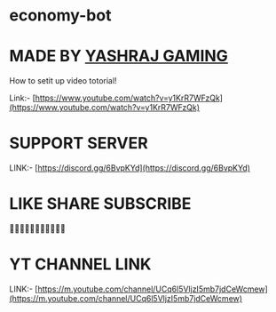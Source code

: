 # economy-bot
# MADE BY [YASHRAJ GAMING](https://m.youtube.com/channel/UCq6l5VljzI5mb7jdCeWcmew)
How to setit up video totorial!

Link:- [https://www.youtube.com/watch?v=y1KrR7WFzQk](https://www.youtube.com/watch?v=y1KrR7WFzQk)

# SUPPORT SERVER
LINK:- [https://discord.gg/6BvpKYd](https://discord.gg/6BvpKYd)

# LIKE SHARE SUBSCRIBE
🎃🎃🎃🎃🎃🎃🎃🎃🎃🎃🎃
# YT CHANNEL LINK

LINK:- [https://m.youtube.com/channel/UCq6l5VljzI5mb7jdCeWcmew](https://m.youtube.com/channel/UCq6l5VljzI5mb7jdCeWcmew)
